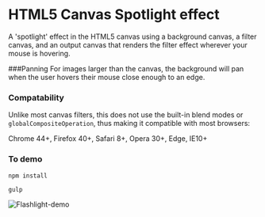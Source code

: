 # HTML5 Canvas Spotlight effect

A 'spotlight' effect in the HTML5 canvas using a background canvas, a filter canvas, and an output canvas that renders the filter effect wherever your mouse is hovering. 

###Panning
 For images larger than the canvas, the background will pan when the user hovers their mouse close enough to an edge. 

### Compatability
Unlike most canvas filters, this does not use the built-in blend modes or `globalCompositeOperation`, thus making it compatible with most browsers:

Chrome 44+, Firefox 40+, Safari 8+, Opera 30+, Edge, IE10+ 


### To demo
`npm install`

`gulp`

![Flashlight-demo](/static/images/spotlightDemo.gif)

